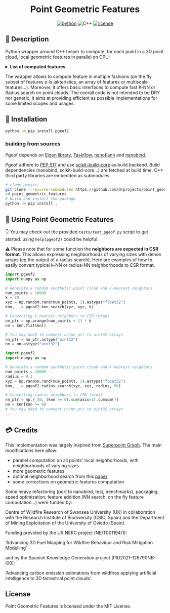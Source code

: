 <div align="center">

# Point Geometric Features

[![python](https://img.shields.io/badge/-Python_3.9_%7C_3.10_%7C_3.11_%7C_3.12-blue?logo=python&logoColor=white)](#)
![C++](https://img.shields.io/badge/c++-%2300599C.svg?style=for-the-badge&logo=c%2B%2B&logoColor=white)
[![license](https://img.shields.io/badge/License-MIT-green.svg?labelColor=gray)](#)


</div>


## 📌 Description

Python wrapper around C++ helper to compute, for each point in a 3D point cloud, local geometric features in parallel on CPU:

<details>
<summary><b>️List of computed features️</b></summary>

- linearity
- planarity
- scattering
- verticality (two formulations)
- normal_x
- normal_y
- normal_z
- length
- surface
- volume
- curvature
- optimal neighborhood size
</details>

The wrapper allows to compute feature in multiple fashions (on the fly subset of features _a la_ jakteristics, an array of features or multiscale features...). Moreover, it offers basic interfaces to compute fast K-NN or Radius search on point clouds. 
The overall code is not intended to be DRY nor generic, it aims at providing efficient as possible implementations for some limited scopes and usages.

## 🧱 Installation

```bash
python -m pip install pgeof2 
```

### building from sources

Pgeof depends on [Eigen library](https://eigen.tuxfamily.org/), [Taskflow](https://github.com/taskflow/taskflow), 
[nanoflann](https://github.com/jlblancoc/nanoflann) and [nanobind](https://github.com/wjakob/nanobind).


Pgeof adhere to [PEP 517](https://peps.python.org/pep-0517/) and use [scikit-build-core](https://github.com/scikit-build/scikit-build-core) as build backend. Build dependencies (nanobind, scikit-build-core...) are fetched at build time. C++ third party libraries are embedded as submodules.


```bash
# clone project
git clone --recurse-submodules https://github.com/drprojects/point_geometric_features.git
cd point_geometric_features
# build and install the package
python -m pip install .
```

## 🚀 Using Point Geometric Features

👇 You may check out the provided `tests/test_pgeof.py` script to get started.
using `help(pgeof2)` could be helpful.

⚠️ Please note that for some function the **neighbors are expected in CSR format**. 
This allows expressing neighborhoods of varying sizes with dense arrays (eg the output of a 
radius search). Here are examples of how to easily convert typical k-NN or 
radius-NN neighborhoods to CSR format.

```python
import pgeof2
import numpy as np

# Generate a random synthetic point cloud and k-nearest neighbors
num_points = 10000
k = 20
xyz = np.random.rand(num_points, 3).astype("float32")
knn, _ = pgeof2.knn_search(xyz, xyz, k)

# Converting k-nearest neighbors to CSR format
nn_ptr = np.arange(num_points + 1) * k
nn = knn.flatten()

# You may need to convert nn/nn_ptr to uint32 arrays
nn_ptr = nn_ptr.astype("uint32")
nn = nn.astype("uint32")
```

```python
import pgeof2
import numpy as np

# Generate a random synthetic point cloud and k-nearest neighbors
num_points = 10000
radius = 0.1
xyz = np.random.rand(num_points, 3).astype("float32")
knn, _ = pgeof2.radius_search(xyz, xyz, radius, 50)

# Converting radius neighbors to CSR format
nn_ptr = np.r_[0, (knn >= 0).sum(axis=1).cumsum()]
nn = knn[knn >= 0]
# You may need to convert nn/nn_ptr to uint32 arrays
...

```

## 💳 Credits
This implementation was largely inspired from [Superpoint Graph](https://github.com/loicland/superpoint_graph). The main modifications here allow: 
- parallel computation on all points' local neighborhoods, with neighborhoods of varying sizes
- more geometric features
- optimal neighborhood search from this [paper](http://lareg.ensg.eu/labos/matis/pdf/articles_revues/2015/isprs_wjhm_15.pdf)
- some corrections on geometric features computation

Some heavy refactoring (port to nanobind, test, benchmarks), packaging, speed optimization, feature addition (NN search, on the fly feature computation...) were funded by:

Centre of Wildfire Research of Swansea University (UK) in collaboration with the Research Institute of Biodiversity (CSIC, Spain) and the Department of Mining Exploitation of the University of Oviedo (Spain).

Funding provided by the UK NERC project (NE/T001194/1):

'Advancing 3D Fuel Mapping for Wildfire Behaviour and Risk Mitigation Modelling'

and by the Spanish Knowledge Generation project (PID2021-126790NB-I00):

‘Advancing carbon emission estimations from wildfires applying artificial intelligence to 3D terrestrial point clouds’.

## License

Point Geometric Features is licensed under the MIT License. 
